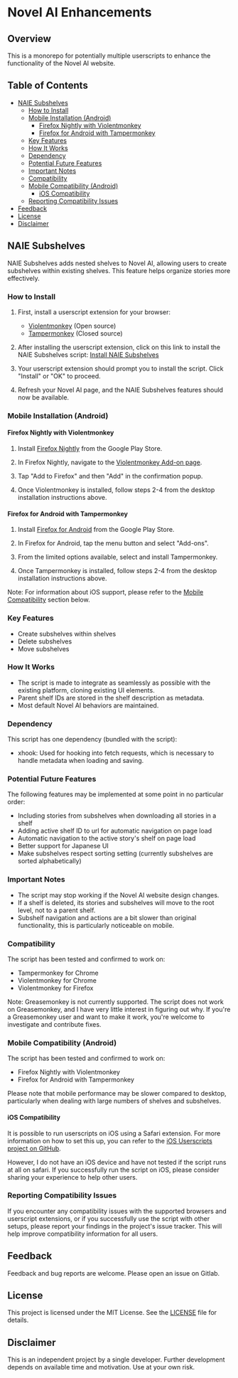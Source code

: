 # Novel AI Enhancements

## Overview

This is a monorepo for potentially multiple userscripts to enhance the functionality of the Novel AI website.

## Table of Contents

-   [NAIE Subshelves](#naie-subshelves)
    -   [How to Install](#how-to-install)
    -   [Mobile Installation (Android)](#mobile-installation-android)
        -   [Firefox Nightly with Violentmonkey](#firefox-nightly-with-violentmonkey)
        -   [Firefox for Android with Tampermonkey](#firefox-for-android-with-tampermonkey)
    -   [Key Features](#key-features)
    -   [How It Works](#how-it-works)
    -   [Dependency](#dependency)
    -   [Potential Future Features](#potential-future-features)
    -   [Important Notes](#important-notes)
    -   [Compatibility](#compatibility)
    -   [Mobile Compatibility (Android)](#mobile-compatibility-android)
        -   [iOS Compatibility](#ios-compatibility)
    -   [Reporting Compatibility Issues](#reporting-compatibility-issues)
-   [Feedback](#feedback)
-   [License](#license)
-   [Disclaimer](#disclaimer)

## NAIE Subshelves

NAIE Subshelves adds nested shelves to Novel AI, allowing users to create subshelves within existing shelves. This feature helps organize stories more effectively.

### How to Install

1. First, install a userscript extension for your browser:

    - [Violentmonkey](https://violentmonkey.github.io/) (Open source)
    - [Tampermonkey](https://www.tampermonkey.net/) (Closed source)

2. After installing the userscript extension, click on this link to install the NAIE Subshelves script: [Install NAIE Subshelves](https://gitlab.com/ynstir/novel-ai-enhancements/-/raw/main/dist/naie-subshelves.user.js)

3. Your userscript extension should prompt you to install the script. Click "Install" or "OK" to proceed.

4. Refresh your Novel AI page, and the NAIE Subshelves features should now be available.

### Mobile Installation (Android)

#### Firefox Nightly with Violentmonkey

1. Install [Firefox Nightly](https://play.google.com/store/apps/details?id=org.mozilla.fenix) from the Google Play Store.

2. In Firefox Nightly, navigate to the [Violentmonkey Add-on page](https://addons.mozilla.org/en-US/firefox/addon/violentmonkey/).

3. Tap "Add to Firefox" and then "Add" in the confirmation popup.

4. Once Violentmonkey is installed, follow steps 2-4 from the desktop installation instructions above.

#### Firefox for Android with Tampermonkey

1. Install [Firefox for Android](https://play.google.com/store/apps/details?id=org.mozilla.firefox) from the Google Play Store.

2. In Firefox for Android, tap the menu button and select "Add-ons".

3. From the limited options available, select and install Tampermonkey.

4. Once Tampermonkey is installed, follow steps 2-4 from the desktop installation instructions above.

Note: For information about iOS support, please refer to the [Mobile Compatibility](#mobile-compatibility) section below.

### Key Features

-   Create subshelves within shelves
-   Delete subshelves
-   Move subshelves

### How It Works

-   The script is made to integrate as seamlessly as possible with the existing platform, cloning existing UI elements.
-   Parent shelf IDs are stored in the shelf description as metadata.
-   Most default Novel AI behaviors are maintained.

### Dependency

This script has one dependency (bundled with the script):

-   xhook: Used for hooking into fetch requests, which is necessary to handle metadata when loading and saving.

### Potential Future Features

The following features may be implemented at some point in no particular order:

-   Including stories from subshelves when downloading all stories in a shelf
-   Adding active shelf ID to url for automatic navigation on page load
-   Automatic navigation to the active story's shelf on page load
-   Better support for Japanese UI
-   Make subshelves respect sorting setting (currently subshelves are sorted alphabetically)

### Important Notes

-   The script may stop working if the Novel AI website design changes.
-   If a shelf is deleted, its stories and subshelves will move to the root level, not to a parent shelf.
-   Subshelf navigation and actions are a bit slower than original functionality, this is particularly noticeable on mobile.

### Compatibility

The script has been tested and confirmed to work on:

-   Tampermonkey for Chrome
-   Violentmonkey for Chrome
-   Violentmonkey for Firefox

Note: Greasemonkey is not currently supported. The script does not work on Greasemonkey, and I have very little interest in figuring out why. If you're a Greasemonkey user and want to make it work, you're welcome to investigate and contribute fixes.

### Mobile Compatibility (Android)

The script has been tested and confirmed to work on:

-   Firefox Nightly with Violentmonkey
-   Firefox for Android with Tampermonkey

Please note that mobile performance may be slower compared to desktop, particularly when dealing with large numbers of shelves and subshelves.

#### iOS Compatibility

It is possible to run userscripts on iOS using a Safari extension. For more information on how to set this up, you can refer to the [iOS Userscripts project on GitHub](https://github.com/quoid/userscripts).

However, I do not have an iOS device and have not tested if the script runs at all on safari. If you successfully run the script on iOS, please consider sharing your experience to help other users.

### Reporting Compatibility Issues

If you encounter any compatibility issues with the supported browsers and userscript extensions, or if you successfully use the script with other setups, please report your findings in the project's issue tracker. This will help improve compatibility information for all users.

## Feedback

Feedback and bug reports are welcome. Please open an issue on Gitlab.

## License

This project is licensed under the MIT License. See the [LICENSE](LICENSE) file for details.

## Disclaimer

This is an independent project by a single developer. Further development depends on available time and motivation. Use at your own risk.
